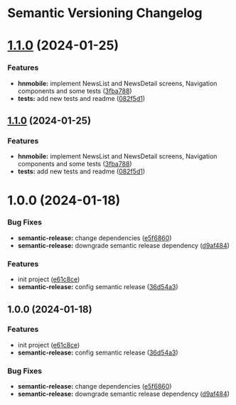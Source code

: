 # Semantic Versioning Changelog

# [1.1.0](https://github.com/juandak16/HNMobile/compare/v1.0.0...v1.1.0) (2024-01-25)


### Features

* **hnmobile:** implement NewsList and NewsDetail screens, Navigation components and some tests ([3fba788](https://github.com/juandak16/HNMobile/commit/3fba788267bb55ec992f8b24cc81834320f44591))
* **tests:** add new tests and readme ([082f5d1](https://github.com/juandak16/HNMobile/commit/082f5d145aef285a759c65d45fc1d623f3a2eb98))





## [1.1.0](https://github.com/juandak16/HNMobile/compare/v1.0.0...v1.1.0) (2024-01-25)


### Features

* **hnmobile:** implement NewsList and NewsDetail screens, Navigation components and some tests ([3fba788](https://github.com/juandak16/HNMobile/commit/3fba788267bb55ec992f8b24cc81834320f44591))
* **tests:** add new tests and readme ([082f5d1](https://github.com/juandak16/HNMobile/commit/082f5d145aef285a759c65d45fc1d623f3a2eb98))

# 1.0.0 (2024-01-18)


### Bug Fixes

* **semantic-release:** change dependencies ([e5f6860](https://github.com/juandak16/HNMobile/commit/e5f686076070ea41965cf2a1183aa51eb0a3cb1a))
* **semantic-release:** downgrade semantic release dependency ([d9af484](https://github.com/juandak16/HNMobile/commit/d9af484c8c9bbf3ccd809690c3860a3cf649701e))


### Features

* init project ([e61c8ce](https://github.com/juandak16/HNMobile/commit/e61c8ce91b264c9c9539f5ec29e37077a95af034))
* **semantic-release:** config semantic release ([36d54a3](https://github.com/juandak16/HNMobile/commit/36d54a323c952b019801ffae83a0c576190a992a))





## 1.0.0 (2024-01-18)


### Features

* init project ([e61c8ce](https://github.com/juandak16/HNMobile/commit/e61c8ce91b264c9c9539f5ec29e37077a95af034))
* **semantic-release:** config semantic release ([36d54a3](https://github.com/juandak16/HNMobile/commit/36d54a323c952b019801ffae83a0c576190a992a))


### Bug Fixes

* **semantic-release:** change dependencies ([e5f6860](https://github.com/juandak16/HNMobile/commit/e5f686076070ea41965cf2a1183aa51eb0a3cb1a))
* **semantic-release:** downgrade semantic release dependency ([d9af484](https://github.com/juandak16/HNMobile/commit/d9af484c8c9bbf3ccd809690c3860a3cf649701e))
